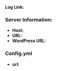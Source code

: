 <!--
// In order to better serve your support request, please fill out the
// following information.   
// Please use pastebin http://pastebin.com/ or gists https://gist.github.com/
// for your logs, DO NOT PASTE them in a support request.   
// Refer to the following link for proper config.yml setup fields -
// https://github.com/WooMinecraft/WooMinecraft#config   
//
// YOU MUST ACTIVATE DEBUG IN YOUR CONFIG AND PROVIDE THAT LOG
//
// If you are using Cloudflare STOP and follow their firewall documentation
// https://bit.ly/2RLBCoE
//
// Fields below this line are required - failure to fill these in will result
// in your issue being tagged low-priority.   
/////////////////   
-->
**Log Link:**

### Server Information:
* **Host:**
* **URL:**
* **WordPress URL:**

### Config.yml
* **url:**
